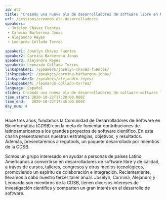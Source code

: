 ```yaml
---
id: dt2
title: "Creando una nueva ola de desarrolladores de software libre en México y LatinoAmérica con la comunidad CDSB"
url: /sessions/creando-ola-desarrolladores
speakers:
 - Joselyn Chávez Fuentes
 - Carmina Barberena Jonas
 - Alejandro Reyes
 - Leonardo Collado Torres
 
speaker1: Joselyn Chávez Fuentes
speaker2: Carmina Barberena Jonas
speaker3: Alejandro Reyes
speaker4: Leonardo Collado Torres
linkspeaker1: /speakers/joselyn-chavez-fuentes/
linkspeaker2: /speakers/carmina-barberena-jonas/
linkspeaker3: /speakers/alejandro-reyes/
linkspeaker4: /leonardo-collado-torres/
language: Español
slides: Creando una nueva ola de desarrolladores de software software libre en México y Latino América con la communidad CDSB.pdf
time_start: 2020-10-22T17:20:00.000Z
time_end:   2020-10-22T17:45:00.000Z
day_num: 4
---
```


Hace tres años, fundamos la Comunidad de Desarrolladores de Software en Bioinformática (CDSB) con la meta de fomentar contribuciones de latinoamericanos a los grandes proyectos de software científico. En esta charla presentaremos nuestras estrategias, objetivos, y resultados. Además, presentaremos a regutools, un paquete desarrollado por miembos de la CDSB.

Somos un grupo interesado en ayudar a personas de países Latino Americanos a convertirse en desarrolladores de software libre y de calidad, a través de cursos, talleres, congresos y otros medios tecnológicos, promoviendo un espíritu de colaboración e integración. Recientemente, llevamos a cabo nuestro tercer taller anual. Joselyn, Carmina, Alejandro y Leonardo son miembros de la CDSB, tienen diversos intereses de investigación científica y comparten un gran interés en el desarrollo de software.